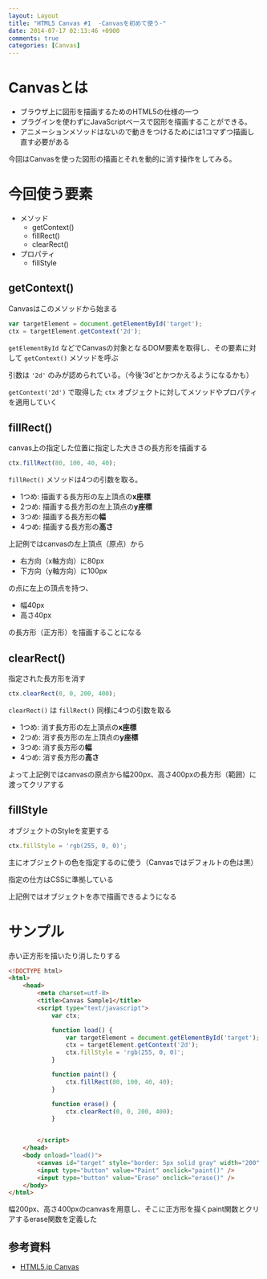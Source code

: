 ```yaml
---
layout: Layout
title: "HTML5 Canvas #1  -Canvasを初めて使う-"
date: 2014-07-17 02:13:46 +0900
comments: true
categories: [Canvas]
---
```

# Canvasとは
* ブラウザ上に図形を描画するためのHTML5の仕様の一つ
* プラグインを使わずにJavaScriptベースで図形を描画することができる。
* アニメーションメソッドはないので動きをつけるためには1コマずつ描画し直す必要がある

今回はCanvasを使った図形の描画とそれを動的に消す操作をしてみる。

# 今回使う要素
* メソッド
    * getContext()
    * fillRect()
    * clearRect()
* プロパティ
    * fillStyle

## getContext()
Canvasはこのメソッドから始まる
```javascript
var targetElement = document.getElementById('target');
ctx = targetElement.getContext('2d');
```
 ```getElementById``` などでCanvasの対象となるDOM要素を取得し、その要素に対して ```getContext()``` メソッドを呼ぶ

引数は ```'2d'``` のみが認められている。（今後'3d'とかつかえるようになるかも）

 ```getContext('2d')``` で取得した ```ctx``` オブジェクトに対してメソッドやプロパティを適用していく

## fillRect()
canvas上の指定した位置に指定した大きさの長方形を描画する
```javascript
ctx.fillRect(80, 100, 40, 40);
```
 ```fillRect()``` メソッドは4つの引数を取る。

* 1つめ: 描画する長方形の左上頂点の**x座標**
* 2つめ: 描画する長方形の左上頂点の**y座標**
* 3つめ: 描画する長方形の**幅**
* 4つめ: 描画する長方形の**高さ**

上記例ではcanvasの左上頂点（原点）から

* 右方向（x軸方向）に80px
* 下方向（y軸方向）に100px

の点に左上の頂点を持つ、

* 幅40px
* 高さ40px

の長方形（正方形）を描画することになる

## clearRect()
指定された長方形を消す
```javascript
ctx.clearRect(0, 0, 200, 400);
```
 ```clearRect()``` は ```fillRect()``` 同様に4つの引数を取る

* 1つめ: 消す長方形の左上頂点の**x座標**
* 2つめ: 消す長方形の左上頂点の**y座標**
* 3つめ: 消す長方形の**幅**
* 4つめ: 消す長方形の**高さ**

よって上記例ではcanvasの原点から幅200px、高さ400pxの長方形（範囲）に渡ってクリアする

## fillStyle
オブジェクトのStyleを変更する
```javascript
ctx.fillStyle = 'rgb(255, 0, 0)';
```
主にオブジェクトの色を指定するのに使う（Canvasではデフォルトの色は黒）

指定の仕方はCSSに準拠している

上記例ではオブジェクトを赤で描画できるようになる

# サンプル
赤い正方形を描いたり消したりする
```html
<!DOCTYPE html>
<html>
    <head>
        <meta charset=utf-8>
        <title>Canvas Sample1</title>
        <script type="text/javascript">
            var ctx;

            function load() {
                var targetElement = document.getElementById('target');
                ctx = targetElement.getContext('2d');
                ctx.fillStyle = 'rgb(255, 0, 0)';
            }

            function paint() {
                ctx.fillRect(80, 100, 40, 40);
            }

            function erase() {
                ctx.clearRect(0, 0, 200, 400);
            }


        </script>
    </head>
    <body onload="load()">
        <canvas id="target" style="border: 5px solid gray" width="200" height="400"></canvas>
        <input type="button" value="Paint" onclick="paint()" />
        <input type="button" value="Erase" onclick="erase()" />
    </body>
</html>
```
幅200px、高さ400pxのcanvasを用意し、そこに正方形を描くpaint関数とクリアするerase関数を定義した

## 参考資料
* [HTML5.jp Canvas](http://www.html5.jp/canvas/index.html)

